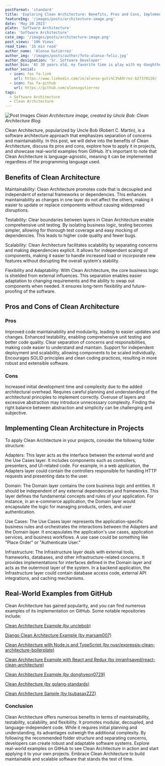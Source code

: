 ```yaml
---
postFormat: 'standard'
title: 'Exploring Clean Architecture: Benefits, Pros and Cons, Implementation, and Real-World Examples'
featureImg: '/images/posts/architecture-image.png'
date: 'May 20 2023'
pCate: 'Software Architecture'
cate: 'Software Architecture'
cate_img: '/images/posts/architecture-image.png'
post_views: '10K Views'
read_time: '15 min read'
author_name: 'Alonso Gutiérrez'
author_img: '/images/posts/author/foto-alonso-feliz.jpg'
author_designation: 'Sr. Software Developer'
author_bio: 'At 30 years old, my favorite time is play with my daughther and wife, they are everything for me, without my family I won’t have the motivation to generate my own blog of software engineering topics.'
author_social:
  - icon: fas fa-link
    url: https://www.linkedin.com/in/alonso-guti%C3%A9rrez-b27370126/
  - icon: fas fa-github
    url: https://github.com/alonsogutierrez
tags:
  - Software Architecture
  - Clean Architecture
---
```


![Post Images](/images/posts/clean-architecture-image.png)
_Clean Architecture image, created by Uncle Bob: Clean Architecture Blog._

Clean Architecture, popularized by Uncle Bob (Robert C. Martin), is a software architecture approach that emphasizes separation of concerns and maintainability. In this post, we will delve into the benefits of Clean Architecture, discuss its pros and cons, explore how to apply it in projects, and showcase real-world examples from GitHub. It's important to note that Clean Architecture is language-agnostic, meaning it can be implemented regardless of the programming language used.

## Benefits of Clean Architecture

Maintainability: Clean Architecture promotes code that is decoupled and independent of external frameworks or dependencies. This enhances maintainability as changes in one layer do not affect the others, making it easier to update or replace components without causing widespread disruptions.

Testability: Clear boundaries between layers in Clean Architecture enable comprehensive unit testing. By isolating business logic, testing becomes simpler, allowing for thorough test coverage and easy mocking of dependencies. This leads to higher code quality and fewer bugs.

Scalability: Clean Architecture facilitates scalability by separating concerns and making dependencies explicit. It allows for independent scaling of components, making it easier to handle increased load or incorporate new features without disrupting the overall system's stability.

Flexibility and Adaptability: With Clean Architecture, the core business logic is shielded from external influences. This separation enables easier adaptation to changing requirements and the ability to swap out components when needed. It ensures long-term flexibility and future-proofing of the software.

## Pros and Cons of Clean Architecture

### Pros

Improved code maintainability and modularity, leading to easier updates and changes.
Enhanced testability, enabling comprehensive unit testing and better code quality.
Clear separation of concerns and responsibilities, making code easier to understand and maintain.
Support for independent deployment and scalability, allowing components to be scaled individually.
Encourages SOLID principles and clean coding practices, resulting in more robust and extensible software.

### Cons

Increased initial development time and complexity due to the added architectural overhead.
Requires careful planning and understanding of the architectural principles to implement correctly.
Overuse of layers and excessive abstraction may introduce unnecessary complexity.
Finding the right balance between abstraction and simplicity can be challenging and subjective.

## Implementing Clean Architecture in Projects

To apply Clean Architecture in your projects, consider the following folder structure:

Adapters: This layer acts as the interface between the external world and the Use Cases layer. It includes components such as controllers, presenters, and UI-related code. For example, in a web application, the Adapters layer could contain the controllers responsible for handling HTTP requests and presenting data to the user.

Domain: The Domain layer contains the core business logic and entities. It should be independent of any external dependencies and frameworks. This layer defines the fundamental concepts and rules of your application. For instance, in an e-commerce application, the Domain layer would encapsulate the logic for managing products, orders, and user authentication.

Use Cases: The Use Cases layer represents the application-specific business rules and orchestrates the interactions between the Adapters and the Domain layer. It encapsulates the application's use cases, application services, and business workflows. A use case could be something like "Place Order" or "Authenticate User."

Infrastructure: The Infrastructure layer deals with external tools, frameworks, databases, and other infrastructure-related concerns. It provides implementations for interfaces defined in the Domain layer and acts as the outermost layer of the system. In a backend application, the Infrastructure layer could contain database access code, external API integrations, and caching mechanisms.

## Real-World Examples from GitHub

Clean Architecture has gained popularity, and you can find numerous examples of its implementation on GitHub. Some notable repositories include:

[Clean Architecture Example (by unclebob)](https://github.com/unclebob/CC_Survival_Guide/tree/master/code)

[Django Clean Architecture Example (by marsam007)](https://github.com/marsam007/django-clean-architecture-example)

[Clean Architecture with Node.js and TypeScript (by nusr/expressjs-clean-architecture-boilerplate)](https://github.com/nusr/expressjs-clean-architecture-boilerplate)

[Clean Architecture Example with React and Redux (by imranhsayed/react-clean-architecture)](https://github.com/nusr/expressjs-clean-architecture-boilerplate)

[Clean Architecture Example (by donghyeon0729)](https://github.com/donghyeon0729/CleanArchitectureExample)

[Clean Architecture (by golang-standards)](https://github.com/golang-standards/project-layout)

[Clean Architecture Sample (by tsubasaxZZZ)](https://github.com/tsubasaxZZZ/clean-architecture-sample)

### Conclusion

Clean Architecture offers numerous benefits in terms of maintainability, testability, scalability, and flexibility. It promotes modular, decoupled, and language-independent code. While it requires initial planning and understanding, its advantages outweigh the additional complexity. By following the recommended folder structure and separating concerns, developers can create robust and adaptable software systems. Explore real-world examples on GitHub to see Clean Architecture in action and start applying it to your own projects. Embrace Clean Architecture to build maintainable and scalable software that stands the test of time.
